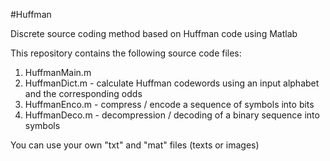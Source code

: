 #Huffman

Discrete source coding method based on Huffman code using Matlab

This repository contains the following source code files:

1. HuffmanMain.m
2. HuffmanDict.m  -  calculate Huffman codewords using an input alphabet and the corresponding odds
3. HuffmanEnco.m  -  compress / encode a sequence of symbols into bits
4. HuffmanDeco.m  -  decompression / decoding of a binary sequence into symbols

You can use your own "txt" and "mat" files (texts or images)
